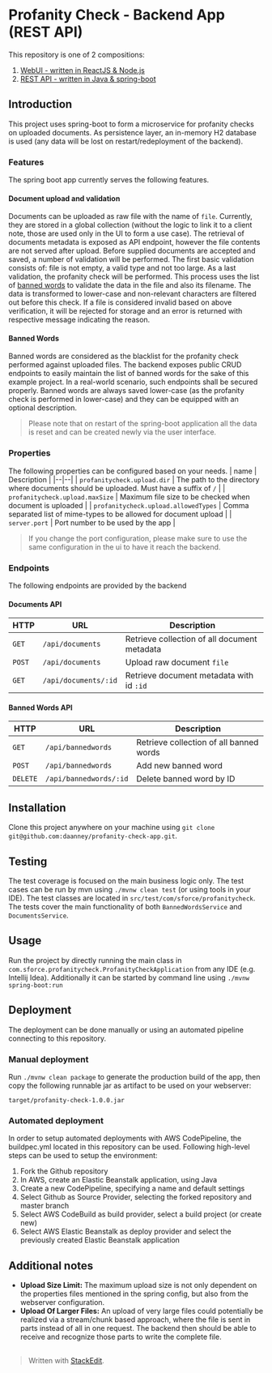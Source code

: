 # Profanity Check - Backend App (REST API)
This repository is one of 2 compositions:

 1. [WebUI - written in ReactJS & Node.js](https://github.com/daanney/profanity-check-ui)
 2. [REST API - written in Java & spring-boot](https://github.com/daanney/profanity-check-app)


## Introduction
This project uses spring-boot to form a microservice for profanity checks on uploaded documents. As persistence layer, an in-memory H2 database is used (any data will be lost on restart/redeployment of the backend).

### Features
The spring boot app currently serves the following features.

#### Document upload and validation
Documents can be uploaded as raw file with the name of `file`. Currently, they are stored in a global collection (without the logic to link it to a client note, those are used only in the UI to form a use case). The retrieval of documents metadata is exposed as API endpoint, however the file contents are not served after upload.
Before supplied documents are accepted and saved, a number of validation will be performed. The first basic validation consists of: file is not empty, a valid type and not too large. As a last validation, the profanity check will be performed. This process uses the list of [banned words](#banned-words) to validate the data in the file and also its filename. The data is transformed to lower-case and non-relevant characters are filtered out before this check. If a file is considered invalid based on above verification, it will be rejected for storage and an error is returned with respective message indicating the reason.

#### Banned Words
Banned words are considered as the blacklist for the profanity check performed against uploaded files. The backend exposes public CRUD endpoints to easily maintain the list of banned words for the sake of this example project. In a real-world scenario, such endpoints shall be secured properly. 
Banned words are always saved lower-case (as the profanity check is performed in lower-case) and they can be equipped with an optional description.
> Please note that on restart of the spring-boot application all the data is reset and can be created newly via the user interface.

### Properties
The following properties can be configured based on your needs.
| name | Description |
|--|--|
| `profanitycheck.upload.dir` | The path to the directory where documents should be uploaded. Must have a suffix of `/` |
| `profanitycheck.upload.maxSize` | Maximum file size to be checked when document is uploaded |
| `profanitycheck.upload.allowedTypes` | Comma separated list of mime-types to be allowed for document upload |
| `server.port` | Port number to be used by the app |
> If you change the port configuration, please make sure to use the same configuration in the ui to have it reach the backend.

### Endpoints
The following endpoints are provided by the backend

#### Documents API
| HTTP | URL | Description |
|--|--|--|
| `GET` | `/api/documents` | Retrieve collection of all document metadata |
| `POST` | `/api/documents` | Upload raw document `file` |
| `GET` | `/api/documents/:id` | Retrieve document metadata with id `:id` |


#### Banned Words API
| HTTP | URL | Description |
|--|--|--|
| `GET` | `/api/bannedwords` | Retrieve collection of all banned words |
| `POST` | `/api/bannedwords` | Add new banned word |
| `DELETE` | `/api/bannedwords/:id` | Delete banned word by ID |


## Installation
Clone this project anywhere on your machine using `git clone git@github.com:daanney/profanity-check-app.git`.


## Testing
The test coverage is focused on the main business logic only. The test cases can be run by mvn using `./mvnw clean test` (or using tools in your IDE). The test classes are located in `src/test/com/sforce/profanitycheck`. The tests cover the main functionality of both `BannedWordsService` and `DocumentsService`.


## Usage
Run the project by directly running the main class in `com.sforce.profanitycheck.ProfanityCheckApplication` from any IDE (e.g. Intellij Idea).
Additionally it can be started by command line using `./mvnw spring-boot:run`


## Deployment 
The deployment can be done manually or using an automated pipeline connecting to this repository.

### Manual deployment
Run `./mvnw clean package` to generate the production build of the app, then copy the following runnable jar as artifact to be used on your webserver:

    target/profanity-check-1.0.0.jar


### Automated deployment
In order to setup automated deployments with AWS CodePipeline, the buildpec.yml located in this repository can be used. Following high-level steps can be used to setup the environment:

 1. Fork the Github repository
 2. In AWS, create an Elastic Beanstalk application, using Java
 3. Create a new CodePipeline, specifying a name and default settings
 4. Select Github as Source Provider, selecting the forked repository and master branch
 5. Select AWS CodeBuild as build provider, select a build project (or create new)
 6. Select AWS Elastic Beanstalk as deploy provider and select the previously created Elastic Beanstalk application

## Additional notes
- **Upload Size Limit:** The maximum upload size is not only dependent on the properties files mentioned in the spring config, but also from the webserver configuration.
- **Upload Of Larger Files:** An upload of very large files could potentially be realized via a stream/chunk based approach, where the file is sent in parts instead of all in one request. The backend then should be able to receive and recognize those parts to write the complete file.

##
> Written with [StackEdit](https://stackedit.io/).